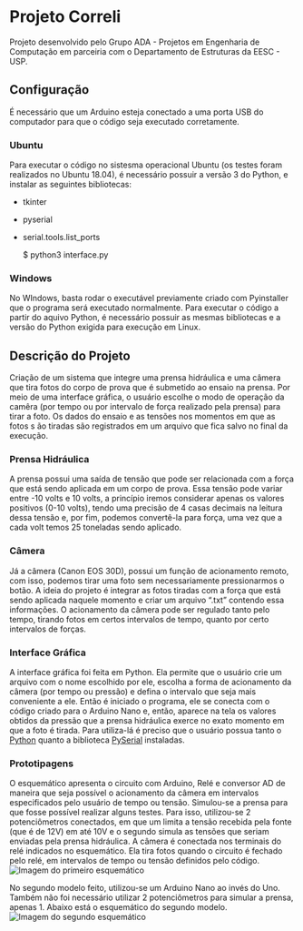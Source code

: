 # Projeto Correli
Projeto desenvolvido pelo Grupo ADA - Projetos em Engenharia de Computação em parceiria com o Departamento de Estruturas da EESC - USP.

## Configuração
É necessário que um Arduino esteja conectado a uma porta USB do computador para que o código seja executado corretamente.

### Ubuntu
Para executar o código no sistesma operacional Ubuntu (os testes foram realizados no Ubuntu 18.04), é necessário possuir a versão 3 do Python, e instalar as seguintes bibliotecas:

- tkinter
- pyserial 
- serial.tools.list_ports

  $ python3 interface.py

### Windows
No WIndows, basta rodar o executável previamente criado com Pyinstaller que o programa será executado normalmente. Para executar o código a partir do aquivo Python, é necessário possuir as mesmas bibliotecas e a versão do Python exigida para execução em Linux.

## Descrição do Projeto
Criação de um sistema que integre uma prensa hidráulica e uma câmera que tira fotos do corpo de prova que é submetido ao ensaio na prensa. Por meio de uma interface gráfica, o usuário escolhe o modo de operação da camêra (por tempo ou por intervalo de força realizado pela prensa) para tirar a foto. Os dados do ensaio e as tensões nos momentos em que as fotos s
ão tiradas são registrados em um arquivo que fica salvo no final da execução. 

### Prensa Hidráulica
A prensa possui uma saída de tensão que pode ser relacionada com a força que está sendo aplicada em um corpo de prova. Essa tensão pode variar entre -10 volts e 10 volts, a princípio iremos considerar apenas os valores positivos (0-10 volts), tendo uma precisão de 4 casas decimais na leitura dessa tensão e, por fim, podemos convertê-la para força, uma vez que a cada volt temos 25 toneladas sendo aplicado. 

### Câmera
Já a câmera (Canon EOS 30D), possui um função de acionamento remoto, com isso, podemos tirar uma foto sem necessariamente pressionarmos o botão. A ideia do projeto é integrar as fotos tiradas com a força que está sendo aplicada naquele momento e criar um arquivo “.txt”  contendo essa informações. O acionamento da câmera pode ser regulado tanto pelo tempo, tirando fotos em certos intervalos de tempo, quanto por certo intervalos de forças.

### Interface Gráfica
A interface gráfica foi feita em Python. Ela permite que o usuário crie um arquivo com o nome escolhido por ele, escolha a forma de acionamento da câmera (por tempo ou pressão) e defina o intervalo que seja mais conveniente a ele. Então é iniciado o programa, ele se conecta com o código criado para o Arduino Nano e, então, aparece na tela os valores obtidos da pressão que a prensa hidráulica exerce no exato momento em que a foto é tirada. Para utiliza-lá é preciso que o usuário possua tanto o [Python](https://www.python.org/download/releases/3.0/) quanto a biblioteca [PySerial](https://github.com/pyserial/pyserial) instaladas. 

### Prototipagens
O esquemático apresenta o circuito com Arduino, Relé e conversor AD de maneira que seja possível o acionamento da câmera em intervalos especificados pelo usuário de tempo ou tensão.
Simulou-se a prensa para que fosse possível realizar alguns testes. Para isso, utilizou-se 2 potenciômetros conectados, em que um limita a tensão recebida pela fonte (que é de 12V) em até 10V e o segundo simula as tensões que seriam enviadas pela prensa hidráulica.
A câmera é conectada nos terminais do relé indicados no esquemático. Ela tira fotos quando o circuito é fechado pelo relé, em intervalos de tempo ou tensão definidos pelo código.
![Imagem do primeiro esquemático](https://user-images.githubusercontent.com/40308772/58904498-08340780-86de-11e9-8d0f-73c93ed03429.png)

No segundo modelo feito, utilizou-se um Arduino Nano ao invés do Uno. Também não foi necessário utilizar 2 potenciômetros para simular a prensa, apenas 1. Abaixo está o esquemático do segundo modelo.
![Imagem do segundo esquemático](https://user-images.githubusercontent.com/40308772/65969281-e011a680-e43a-11e9-9a54-cd1cd2966755.jpeg)

